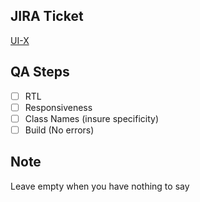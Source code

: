 ## JIRA Ticket

[UI-X](https://youcanshop.atlassian.net/browse/UI-X)

## QA Steps

* [ ] RTL
* [ ] Responsiveness
* [ ] Class Names (insure specificity)
* [ ] Build (No errors)

## Note

Leave empty when you have nothing to say
